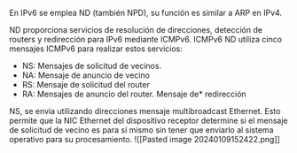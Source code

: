 
En IPv6 se emplea ND (también NPD), su función es similar a ARP en IPv4.

ND proporciona servicios de resolución de direcciones, detección de routers y redirección para IPv6 mediante ICMPv6. ICMPv6 ND utiliza cinco mensajes ICMPv6 para realizar estos servicios:

- NS: Mensajes de solicitud de vecinos.
- NA: Mensaje de anuncio de vecino
- RS: Mensaje de solicitud del router
- RA: Mensajes de anuncio del router. Mensaje de* redirección


NS, se envia utilizando direcciones mensaje multibroadcast Ethernet. Esto permite que la NIC Ethernet del dispositivo receptor determine si el mensaje de solicitud de vecino es para sí mismo sin tener que enviarlo al sistema operativo para su procesamiento.
![[Pasted image 20240109152422.png]]